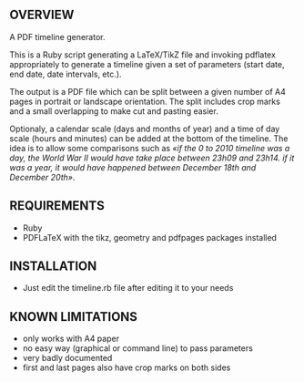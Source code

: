 ## OVERVIEW

A PDF timeline generator.

This is a Ruby script generating a LaTeX/TikZ file and invoking pdflatex appropriately to generate a timeline given a set of parameters (start date, end date, date intervals, etc.).

The output is a PDF file which can be split between a given number of A4 pages in portrait or landscape orientation. The split includes crop marks and a small overlapping to make cut and pasting easier.

Optionaly, a calendar scale (days and months of year) and a time of day scale (hours and minutes) can be added at the bottom of the timeline. The idea is to allow some comparisons such as *«if the 0 to 2010 timeline was a day, the World War II would have take place between 23h09 and 23h14. if it was a year, it would have happened between December 18th and December 20th»*. 

## REQUIREMENTS

- Ruby
- PDFLaTeX with the tikz, geometry and pdfpages packages installed

## INSTALLATION

- Just edit the timeline.rb file after editing it to your needs

## KNOWN LIMITATIONS

- only works with A4 paper
- no easy way (graphical or command line) to pass parameters
- very badly documented
- first and last pages also have crop marks on both sides
